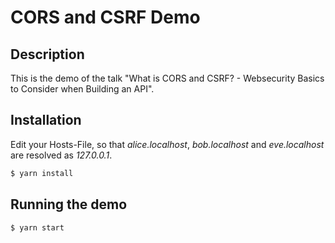 # CORS and CSRF Demo

## Description

This is the demo of the talk "What is CORS and CSRF? - Websecurity Basics to Consider when Building an API".

## Installation

Edit your Hosts-File, so that *alice.localhost*, *bob.localhost* and *eve.localhost* are resolved as *127.0.0.1*.

```bash
$ yarn install
```

## Running the demo

```bash
$ yarn start
```
